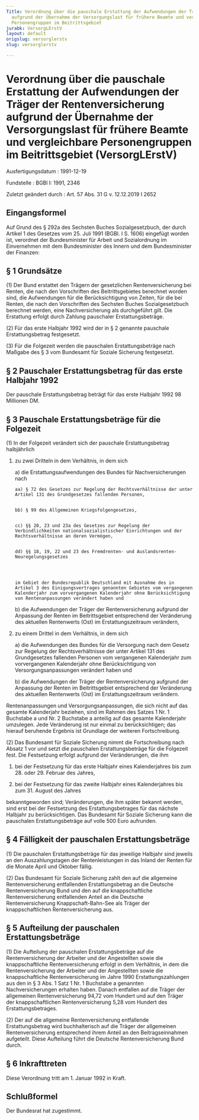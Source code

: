 ```yaml
---
Title: Verordnung über die pauschale Erstattung der Aufwendungen der Träger der Rentenversicherung
  aufgrund der Übernahme der Versorgungslast für frühere Beamte und vergleichbare
  Personengruppen im Beitrittsgebiet
jurabk: VersorgLErstV
layout: default
origslug: versorglerstv
slug: versorglerstv

---
```


# Verordnung über die pauschale Erstattung der Aufwendungen der Träger der Rentenversicherung aufgrund der Übernahme der Versorgungslast für frühere Beamte und vergleichbare Personengruppen im Beitrittsgebiet (VersorgLErstV)

Ausfertigungsdatum
:   1991-12-19

Fundstelle
:   BGBl I: 1991, 2346

Zuletzt geändert durch
:   Art. 57 Abs. 31 G v. 12.12.2019 I 2652


## Eingangsformel

Auf Grund des § 292a des Sechsten Buches Sozialgesetzbuch, der durch Artikel 1 des Gesetzes vom 25. Juli 1991 (BGBl. I S. 1606) eingefügt worden ist, verordnet der Bundesminister für Arbeit und Sozialordnung im Einvernehmen mit dem Bundesminister des Innern und dem Bundesminister der Finanzen:


## § 1 Grundsätze

(1) Der Bund erstattet den Trägern der gesetzlichen Rentenversicherung bei Renten, die nach den Vorschriften des Beitrittsgebietes berechnet worden sind, die Aufwendungen für die Berücksichtigung von Zeiten, für die bei Renten, die nach den Vorschriften des Sechsten Buches Sozialgesetzbuch berechnet werden, eine Nachversicherung als durchgeführt gilt. Die Erstattung erfolgt durch Zahlung pauschaler Erstattungsbeträge.

(2) Für das erste Halbjahr 1992 wird der in § 2 genannte pauschale Erstattungsbetrag festgesetzt.

(3) Für die Folgezeit werden die pauschalen Erstattungsbeträge nach Maßgabe des § 3 vom Bundesamt für Soziale Sicherung festgesetzt.


## § 2 Pauschaler Erstattungsbetrag für das erste Halbjahr 1992

Der pauschale Erstattungsbetrag beträgt für das erste Halbjahr 1992 98 Millionen DM.


## § 3 Pauschale Erstattungsbeträge für die Folgezeit

(1) In der Folgezeit verändert sich der pauschale Erstattungsbetrag halbjährlich

1.  zu zwei Dritteln in dem Verhältnis, in dem sich

    a)  die Erstattungsaufwendungen des Bundes für Nachversicherungen nach

        aa) § 72 des Gesetzes zur Regelung der Rechtsverhältnisse der unter Artikel 131 des Grundgesetzes fallenden Personen,


        bb) § 99 des Allgemeinen Kriegsfolgengesetzes,


        cc) §§ 20, 23 und 23a des Gesetzes zur Regelung der Verbindlichkeiten nationalsozialistischer Einrichtungen und der Rechtsverhältnisse an deren Vermögen,


        dd) §§ 18, 19, 22 und 23 des Fremdrenten- und Auslandsrenten-Neuregelungsgesetzes




        im Gebiet der Bundesrepublik Deutschland mit Ausnahme des in Artikel 3 des Einigungsvertrages genannten Gebietes vom vergangenen Kalenderjahr zum vorvergangenen Kalenderjahr ohne Berücksichtigung von Rentenanpassungen verändert haben und


    b)  die Aufwendungen der Träger der Rentenversicherung aufgrund der Anpassung der Renten im Beitrittsgebiet entsprechend der Veränderung des aktuellen Rentenwerts (Ost) im Erstattungszeitraum verändern,





2.  zu einem Drittel in dem Verhältnis, in dem sich

    a)  die Aufwendungen des Bundes für die Versorgung nach dem Gesetz zur Regelung der Rechtsverhältnisse der unter Artikel 131 des Grundgesetzes fallenden Personen vom vergangenen Kalenderjahr zum vorvergangenen Kalenderjahr ohne Berücksichtigung von Versorgungsanpassungen verändert haben und


    b)  die Aufwendungen der Träger der Rentenversicherung aufgrund der Anpassung der Renten im Beitrittsgebiet entsprechend der Veränderung des aktuellen Rentenwerts (Ost) im Erstattungszeitraum verändern.






Rentenanpassungen und Versorgungsanpassungen, die sich nicht auf das gesamte Kalenderjahr beziehen, sind im Rahmen des Satzes 1 Nr. 1 Buchstabe a und Nr. 2 Buchstabe a anteilig auf das gesamte Kalenderjahr umzulegen. Jede Veränderung ist nur einmal zu berücksichtigen; das hierauf beruhende Ergebnis ist Grundlage der weiteren Fortschreibung.

(2) Das Bundesamt für Soziale Sicherung nimmt die Fortschreibung nach Absatz 1 vor und setzt die pauschalen Erstattungsbeträge für die Folgezeit fest. Die Festsetzung erfolgt aufgrund der Veränderungen, die ihm

1.  bei der Festsetzung für das erste Halbjahr eines Kalenderjahres bis zum 28. oder 29. Februar des Jahres,


2.  bei der Festsetzung für das zweite Halbjahr eines Kalenderjahres bis zum 31. August des Jahres



bekanntgeworden sind; Veränderungen, die ihm später bekannt werden, sind erst bei der Festsetzung des Erstattungsbetrages für das nächste Halbjahr zu berücksichtigen. Das Bundesamt für Soziale Sicherung kann die pauschalen Erstattungsbeträge auf volle 500 Euro aufrunden.


## § 4 Fälligkeit der pauschalen Erstattungsbeträge

(1) Die pauschalen Erstattungsbeträge für das jeweilige Halbjahr sind jeweils an den Auszahlungstagen der Rentenleistungen in das Inland der Renten für die Monate April und Oktober fällig.

(2) Das Bundesamt für Soziale Sicherung zahlt den auf die allgemeine Rentenversicherung entfallenden Erstattungsbetrag an die Deutsche Rentenversicherung Bund und den auf die knappschaftliche Rentenversicherung entfallenden Anteil an die Deutsche Rentenversicherung Knappschaft-Bahn-See als Träger der knappschaftlichen Rentenversicherung aus.


## § 5 Aufteilung der pauschalen Erstattungsbeträge

(1) Die Aufteilung der pauschalen Erstattungsbeträge auf die Rentenversicherung der Arbeiter und der Angestellten sowie die knappschaftliche Rentenversicherung erfolgt in dem Verhältnis, in dem die Rentenversicherung der Arbeiter und der Angestellten sowie die knappschaftliche Rentenversicherung im Jahre 1990 Erstattungszahlungen aus den in § 3 Abs. 1 Satz 1 Nr. 1 Buchstabe a genannten Nachversicherungen erhalten haben. Danach entfallen auf die Träger der allgemeinen Rentenversicherung 94,72 vom Hundert und auf den Träger der knappschaftlichen Rentenversicherung 5,28 vom Hundert des Erstattungsbetrages.

(2) Der auf die allgemeine Rentenversicherung entfallende Erstattungsbetrag wird buchhalterisch auf die Träger der allgemeinen Rentenversicherung entsprechend ihrem Anteil an den Beitragseinnahmen aufgeteilt. Diese Aufteilung führt die Deutsche Rentenversicherung Bund durch.


## § 6 Inkrafttreten

Diese Verordnung tritt am 1. Januar 1992 in Kraft.


## Schlußformel

Der Bundesrat hat zugestimmt.


